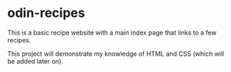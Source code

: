 # odin-recipes

This is a basic recipe website with a main index page that links to a few recipes.

This project will demonstrate my knowledge of HTML and CSS (which will be added later on).
